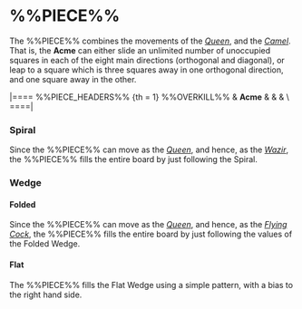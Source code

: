 # %%PIECE%%

The %%PIECE%% combines the movements of the
[*Queen*](queen.html), and the [*Camel*](camel.html). That is, 
the **Acme** can either slide an unlimited number of unoccupied
squares in each of the eight main directions (orthogonal and
diagonal), or leap to a square which is three squares away in
one orthogonal direction, and one square away in the other.

|====
%%PIECE_HEADERS%%
{th = 1} %%OVERKILL%%
       & **Acme** & & & \\
====|


### Spiral

Since the %%PIECE%% can move as the [*Queen*](queen.html), and hence,
as the [*Wazir*](wazir.html), the %%PIECE%% fills the entire 
board by just following the Spiral.

### Wedge

#### Folded

Since the %%PIECE%% can move as the [*Queen*](queen.html), and hence,
as the [*Flying Cock*](flying_cock.html), the %%PIECE%% fills the entire 
board by just following the values of the Folded Wedge.

#### Flat

The %%PIECE%% fills the Flat Wedge using a simple pattern, with a
bias to the right hand side.
